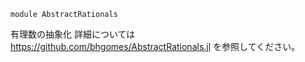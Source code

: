 ```
module AbstractRationals
```

有理数の抽象化 詳細については https://github.com/bhgomes/AbstractRationals.jl を参照してください。
